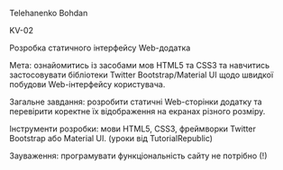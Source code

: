 Telehanenko Bohdan

KV-02

Розробка статичного інтерфейсу Web-додатка

Мета: ознайомитись із засобами мов HTML5 та CSS3 та навчитись застосовувати бібліотеки Twitter Bootstrap/Material UI щодо швидкої побудови Web-інтерфейсу користувача.

Загальне завдання: розробити статичні Web-сторінки додатку та перевірити коректне їх відображення на екранах різного розміру.

Інструменти розробки: мови HTML5, CSS3, фреймворки Twitter Bootstrap або Material UI. (уроки від TutorialRepublic)

Зауваження: програмувати функціональність сайту не потрібно (!)
